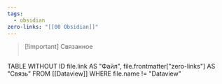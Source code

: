 ```yaml
---
tags:
  - obsidian
zero-links: "[[00 Obsidian]]"
---
```


>[!important] Связанное
>```dataview
TABLE WITHOUT ID
file.link AS "Файл", file.frontmatter["zero-links"] AS "Связь"
FROM [[Dataview]]
WHERE file.name != "Dataview"


